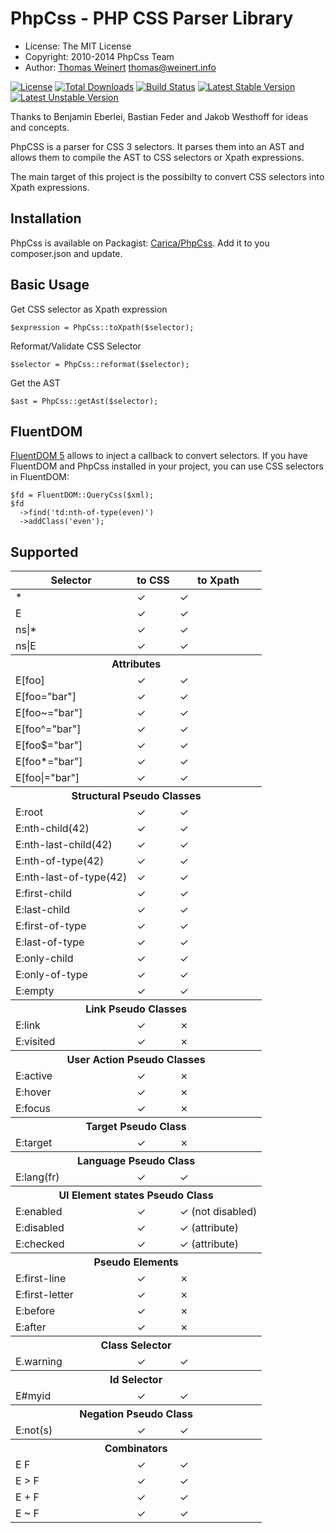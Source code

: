 # PhpCss - PHP CSS Parser Library

* License:   The MIT License
* Copyright: 2010-2014 PhpCss Team
* Author: [Thomas Weinert](http://thomas.weinert.info) <thomas@weinert.info>

[![License](https://poser.pugx.org/carica/phpcss/license.svg)](https://packagist.org/packages/carica/phpcss)
[![Total Downloads](https://poser.pugx.org/carica/phpcss/downloads.svg)](https://packagist.org/packages/carica/phpcss)
[![Build Status](https://travis-ci.org/ThomasWeinert/PhpCss.svg?branch=master)](https://travis-ci.org/ThomasWeinert/PhpCss)
[![Latest Stable Version](https://poser.pugx.org/carica/phpcss/v/stable.svg)](https://packagist.org/packages/carica/phpcss)
[![Latest Unstable Version](https://poser.pugx.org/carica/phpcss/v/unstable.svg)](https://packagist.org/packages/carica/phpcss)

Thanks to Benjamin Eberlei, Bastian Feder and Jakob Westhoff for ideas and concepts.

PhpCSS is a parser for CSS 3 selectors. It parses them into an AST and allows them to compile the AST to CSS selectors or Xpath expressions.

The main target of this project is the possibilty to convert CSS selectors into Xpath expressions.

## Installation

PhpCss is available on Packagist: [Carica/PhpCss](https://packagist.org/packages/carica/phpcss).
Add it to you composer.json and update.

## Basic Usage

Get CSS selector as Xpath expression

    $expression = PhpCss::toXpath($selector);

Reformat/Validate CSS Selector

    $selector = PhpCss::reformat($selector);

Get the AST

    $ast = PhpCss::getAst($selector);


## FluentDOM

[FluentDOM 5](https://github.com/FluentDOM/FluentDOM) allows to inject a callback to convert selectors. If you have FluentDOM and PhpCss installed in your project, you can use CSS selectors in FluentDOM:

    $fd = FluentDOM::QueryCss($xml);
    $fd
      ->find('td:nth-of-type(even)')
      ->addClass('even');

## Supported

<table width="100%">
  <thead>
    <tr>
      <th>Selector</th><th>to CSS</th><th>to Xpath</th>
    </tr>
  </thead>
  <tbody>
    <tr>
      <td>*</td><td>✓</td><td>✓</td>
    </tr>
    <tr>
      <td>E</td><td>✓</td><td>✓</td>
    </tr>
    <tr>
      <td>ns|*</td><td>✓</td><td>✓</td>
    </tr>
    <tr>
      <td>ns|E</td><td>✓</td><td>✓</td>
    </tr>
    <tr>
      <th colspan="3">Attributes</th>
    </tr>
    <tr>
      <td>E[foo]</td><td>✓</td><td>✓</td>
    </tr>
    <tr>
      <td>E[foo="bar"]</td><td>✓</td><td>✓</td>
    </tr>
    <tr>
      <td>E[foo~="bar"]</td><td>✓</td><td>✓</td>
    </tr>
    <tr>
      <td>E[foo^="bar"]</td><td>✓</td><td>✓</td>
    </tr>
    <tr>
      <td>E[foo$="bar"]</td><td>✓</td><td>✓</td>
    </tr>
    <tr>
      <td>E[foo*="bar"]</td><td>✓</td><td>✓</td>
    </tr>
    <tr>
      <td>E[foo|="bar"]</td><td>✓</td><td>✓</td>
    </tr>
    <tr>
      <th colspan="3">Structural Pseudo Classes</th>
    </tr>
    <tr>
      <td>E:root</td><td>✓</td><td>✓</td>
    </tr>
    <tr>
      <td>E:nth-child(42)</td><td>✓</td><td>✓</td>
    </tr>
    <tr>
      <td>E:nth-last-child(42)</td><td>✓</td><td>✓</td>
    </tr>
    <tr>
      <td>E:nth-of-type(42)</td><td>✓</td><td>✓</td>
    </tr>
    <tr>
      <td>E:nth-last-of-type(42)</td><td>✓</td><td>✓</td>
    </tr>
    <tr>
      <td>E:first-child</td><td>✓</td><td>✓</td>
    </tr>
    <tr>
      <td>E:last-child</td><td>✓</td><td>✓</td>
    </tr>
    <tr>
      <td>E:first-of-type</td><td>✓</td><td>✓</td>
    </tr>
    <tr>
      <td>E:last-of-type</td><td>✓</td><td>✓</td>
    </tr>
    <tr>
      <td>E:only-child</td><td>✓</td><td>✓</td>
    </tr>
    <tr>
      <td>E:only-of-type</td><td>✓</td><td>✓</td>
    </tr>
    <tr>
      <td>E:empty</td><td>✓</td><td>✓</td>
    </tr>
    <tr>
      <th colspan="3">Link Pseudo Classes</th>
    </tr>
    <tr>
      <td>E:link</td><td>✓</td><td>✗</td>
    </tr>
    <tr>
      <td>E:visited</td><td>✓</td><td>✗</td>
    </tr>
    <tr>
      <th colspan="3">User Action Pseudo Classes</th>
    </tr>
    <tr>
      <td>E:active</td><td>✓</td><td>✗</td>
    </tr>
    <tr>
      <td>E:hover</td><td>✓</td><td>✗</td>
    </tr>
    <tr>
      <td>E:focus</td><td>✓</td><td>✗</td>
    </tr>
    <tr>
      <th colspan="3">Target Pseudo Class</th>
    </tr>
    <tr>
      <td>E:target</td><td>✓</td><td>✗</td>
    </tr>
    <tr>
      <th colspan="3">Language Pseudo Class</th>
    </tr>
    <tr>
      <td>E:lang(fr)</td><td>✓</td><td>✓</td>
    </tr>
    <tr>
      <th colspan="3">UI Element states Pseudo Class</th>
    </tr>
    <tr>
      <td>E:enabled</td><td>✓</td><td>✓ (not disabled)</td>
    </tr>
    <tr>
      <td>E:disabled</td><td>✓</td><td>✓ (attribute)</td>
    </tr>
    <tr>
      <td>E:checked</td><td>✓</td><td>✓ (attribute)</td>
    </tr>
    <tr>
      <th colspan="3">Pseudo Elements</th>
    </tr>
    <tr>
      <td>E:first-line</td><td>✓</td><td>✗</td>
    </tr>
    <tr>
      <td>E:first-letter</td><td>✓</td><td>✗</td>
    </tr>
    <tr>
      <td>E:before</td><td>✓</td><td>✗</td>
    </tr>
    <tr>
      <td>E:after</td><td>✓</td><td>✗</td>
    </tr>
    <tr>
      <th colspan="3">Class Selector</th>
    </tr>
    <tr>
      <td>E.warning</td><td>✓</td><td>✓</td>
    </tr>
    <tr>
      <th colspan="3">Id Selector</th>
    </tr>
    <tr>
      <td>E#myid</td><td>✓</td><td>✓</td>
    </tr>
    <tr>
      <th colspan="3">Negation Pseudo Class</th>
    </tr>
    <tr>
      <td>E:not(s)</td><td>✓</td><td>✓</td>
    </tr>
    <tr>
      <th colspan="3">Combinators</th>
    </tr>
    <tr>
      <td>E F</td><td>✓</td><td>✓</td>
    </tr>
    <tr>
      <td>E > F</td><td>✓</td><td>✓</td>
    </tr>
    <tr>
      <td>E + F</td><td>✓</td><td>✓</td>
    </tr>
    <tr>
      <td>E ~ F</td><td>✓</td><td>✓</td>
    </tr>
  </tbody>
</table>